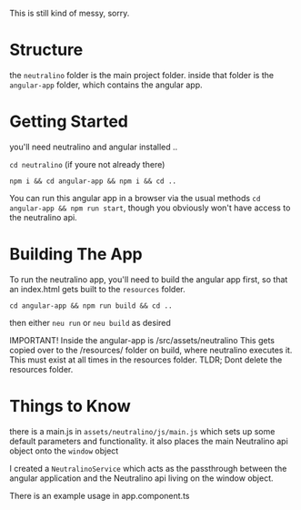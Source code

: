 This is still kind of messy, sorry.

Structure
===========

the `neutralino` folder is the main project folder.
inside that folder is the `angular-app` folder, which contains the angular app.

Getting Started
===============
you'll need neutralino and angular installed ..

`cd neutralino` (if youre not already there)

`npm i && cd angular-app && npm i && cd ..`

You can run this angular app in a browser via the usual methods `cd angular-app && npm run start`, though you obviously won't have access to the neutralino api.

Building The App
================

To run the neutralino app, you'll need to build the angular app first, so that an index.html gets built to the `resources` folder.

`cd angular-app && npm run build && cd ..`

then either `neu run` or `neu build` as desired

IMPORTANT!
Inside the angular-app is /src/assets/neutralino This gets copied over to the /resources/ folder on build, where neutralino executes it. This must exist at all times in the resources folder. TLDR; Dont delete the resources folder. 


Things to Know
==============
there is a main.js in `assets/neutralino/js/main.js` which sets up some default parameters and functionality.
it also places the main Neutralino api object onto the `window` object

I created a `NeutralinoService` which acts as the passthrough between the angular application and the Neutralino api living on the window object. 

There is an example usage in app.component.ts
